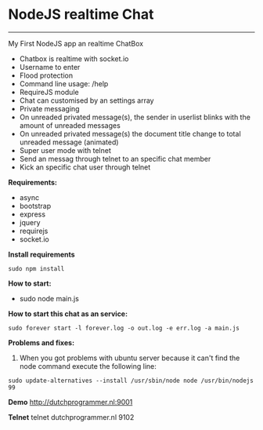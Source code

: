 # NodeJS realtime Chat #
* * *

My First NodeJS app an realtime ChatBox
* Chatbox is realtime with socket.io
* Username to enter
* Flood protection
* Command line usage: /help
* RequireJS module
* Chat can customised by an settings array
* Private messaging
* On unreaded privated message(s), the sender in userlist blinks with the amount of unreaded messages
* On unreaded privated message(s) the document title change to total unreaded message (animated)
* Super user mode with telnet
* Send an messag through telnet to an specific chat member
* Kick an specific chat user through telnet

**Requirements:**
  * async
  * bootstrap
  * express
  * jquery
  * requirejs
  * socket.io
  

**Install requirements**

 `sudo npm install`

**How to start:**
  * sudo node main.js

**How to start this chat as an service:**

  `sudo forever start -l forever.log -o out.log -e err.log -a main.js`
  
**Problems and fixes:**

1. When you got problems with ubuntu server because it can't find the node command execute the following line:

  `sudo update-alternatives --install /usr/sbin/node node /usr/bin/nodejs 99`


**Demo**
http://dutchprogrammer.nl:9001

**Telnet**
telnet dutchprogrammer.nl 9102

